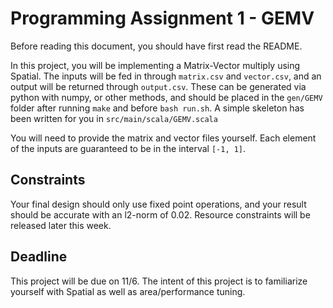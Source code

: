 # Programming Assignment 1 - GEMV
Before reading this document, you should have first read the README.

In this project, you will be implementing a Matrix-Vector multiply using Spatial. The inputs will be fed in through `matrix.csv` and `vector.csv`, and an output will be returned through `output.csv`. These can be generated via python with numpy, or other methods, and should be placed in the `gen/GEMV` folder after running `make` and before `bash run.sh`. A simple skeleton has been written for you in `src/main/scala/GEMV.scala`

You will need to provide the matrix and vector files yourself. Each element of the inputs are guaranteed to be in the interval `[-1, 1]`.

## Constraints
Your final design should only use fixed point operations, and your result should be accurate with an l2-norm of 0.02.
Resource constraints will be released later this week.

## Deadline
This project will be due on 11/6. The intent of this project is to familiarize yourself with Spatial as well as area/performance tuning.
